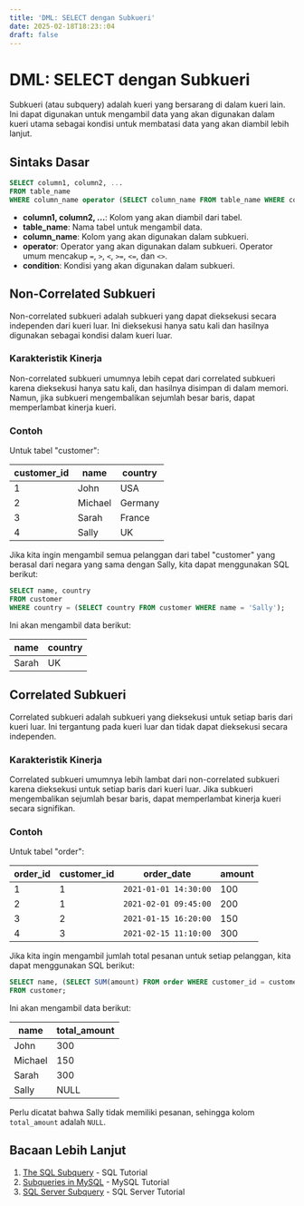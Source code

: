 ```yaml
---
title: 'DML: SELECT dengan Subkueri'
date: 2025-02-18T18:23::04
draft: false
---
```


# DML: SELECT dengan Subkueri

Subkueri (atau subquery) adalah kueri yang bersarang di dalam kueri lain. Ini dapat digunakan untuk mengambil data yang akan digunakan dalam kueri utama sebagai kondisi untuk membatasi data yang akan diambil lebih lanjut.

## Sintaks Dasar

```sql
SELECT column1, column2, ...
FROM table_name
WHERE column_name operator (SELECT column_name FROM table_name WHERE condition);
```

- **column1, column2, ...**: Kolom yang akan diambil dari tabel.
- **table_name**: Nama tabel untuk mengambil data.
- **column_name**: Kolom yang akan digunakan dalam subkueri.
- **operator**: Operator yang akan digunakan dalam subkueri. Operator umum mencakup `=`, `>`, `<`, `>=`, `<=`, dan `<>`.
- **condition**: Kondisi yang akan digunakan dalam subkueri.

## Non-Correlated Subkueri

Non-correlated subkueri adalah subkueri yang dapat dieksekusi secara independen dari kueri luar. Ini dieksekusi hanya satu kali dan hasilnya digunakan sebagai kondisi dalam kueri luar.

### Karakteristik Kinerja

Non-correlated subkueri umumnya lebih cepat dari correlated subkueri karena dieksekusi hanya satu kali, dan hasilnya disimpan di dalam memori. Namun, jika subkueri mengembalikan sejumlah besar baris, dapat memperlambat kinerja kueri.

### Contoh

Untuk tabel "customer":

| customer_id | name    | country |
| ----------- | ------- | ------- |
| 1           | John    | USA     |
| 2           | Michael | Germany |
| 3           | Sarah   | France  |
| 4           | Sally   | UK      |

Jika kita ingin mengambil semua pelanggan dari tabel "customer" yang berasal dari negara yang sama dengan Sally, kita dapat menggunakan SQL berikut:

```sql
SELECT name, country
FROM customer
WHERE country = (SELECT country FROM customer WHERE name = 'Sally');
```

Ini akan mengambil data berikut:

| name  | country |
| ----- | ------- |
| Sarah | UK      |

## Correlated Subkueri

Correlated subkueri adalah subkueri yang dieksekusi untuk setiap baris dari kueri luar. Ini tergantung pada kueri luar dan tidak dapat dieksekusi secara independen.

### Karakteristik Kinerja

Correlated subkueri umumnya lebih lambat dari non-correlated subkueri karena dieksekusi untuk setiap baris dari kueri luar. Jika subkueri mengembalikan sejumlah besar baris, dapat memperlambat kinerja kueri secara signifikan.

### Contoh

Untuk tabel "order":

| order_id | customer_id | order_date            | amount |
| -------- | ----------- | --------------------- | ------ |
| 1        | 1           | `2021-01-01 14:30:00` | 100    |
| 2        | 1           | `2021-02-01 09:45:00` | 200    |
| 3        | 2           | `2021-01-15 16:20:00` | 150    |
| 4        | 3           | `2021-02-15 11:10:00` | 300    |

Jika kita ingin mengambil jumlah total pesanan untuk setiap pelanggan, kita dapat menggunakan SQL berikut:

```sql
SELECT name, (SELECT SUM(amount) FROM order WHERE customer_id = customer.customer_id) AS total_amount
FROM customer;
```

Ini akan mengambil data berikut:

| name    | total_amount |
| ------- | ------------ |
| John    | 300          |
| Michael | 150          |
| Sarah   | 300          |
| Sally   | NULL         |

Perlu dicatat bahwa Sally tidak memiliki pesanan, sehingga kolom `total_amount` adalah `NULL`.

## Bacaan Lebih Lanjut

1. [The SQL Subquery](https://www.sqltutorial.org/sql-subquery/) - SQL Tutorial
2. [Subqueries in MySQL](https://www.mysqltutorial.org/mysql-subquery/) - MySQL Tutorial
3. [SQL Server Subquery](https://www.sqlservertutorial.net/sql-server-basics/sql-server-subquery/) - SQL Server Tutorial
